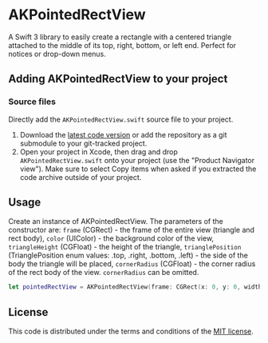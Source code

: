 # AKPointedRectView
A Swift 3 library to easily create a rectangle with a centered triangle attached to the middle of its top, right, bottom, or left end. Perfect for notices or drop-down menus.

## Adding AKPointedRectView to your project

### Source files

Directly add the `AKPointedRectView.swift` source file to your project.

1. Download the [latest code version](https://github.com/aleckretch/AKPointedRectView/archive/master.zip) or add the repository as a git submodule to your git-tracked project. 
2. Open your project in Xcode, then drag and drop `AKPointedRectView.swift` onto your project (use the "Product Navigator view"). Make sure to select Copy items when asked if you extracted the code archive outside of your project. 

## Usage

Create an instance of AKPointedRectView. The parameters of the constructor are: `frame` (CGRect) - the frame of the entire view (triangle and rect body), `color` (UIColor) - the background color of the view, `triangleHeight` (CGFloat) - the height of the triangle, `trianglePosition` (TrianglePosition enum values: .top, .right, .bottom, .left) - the side of the body the triangle will be placed, `cornerRadius` (CGFloat) - the corner radius of the rect body of the view. `cornerRadius` can be omitted.

```swift 3
let pointedRectView = AKPointedRectView(frame: CGRect(x: 0, y: 0, width: 50, height: 50), color: UIColor.white, triangleHeight: 10.0, trianglePosition: .top, cornerRadius: 2.0)
```

## License

This code is distributed under the terms and conditions of the [MIT license](LICENSE).
